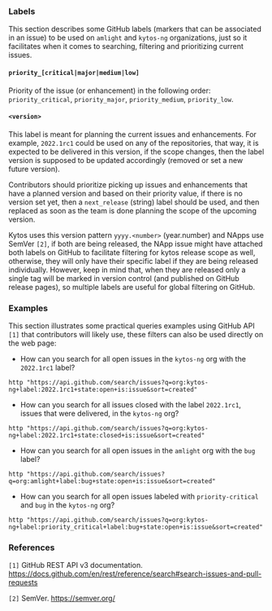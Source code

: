 ### Labels

This section describes some GitHub labels (markers that can be associated in an issue) to be used on `amlight` and `kytos-ng` organizations, just so it facilitates when it comes to searching, filtering and prioritizing current issues.

#### `priority_[critical|major|medium|low]`

Priority of the issue (or enhancement) in the following order: `priority_critical`, `priority_major`, `priority_medium`, `priority_low`.

#### `<version>`

This label is meant for planning the current issues and enhancements. For example, `2022.1rc1` could be used on any of the repositories, that way, it is expected to be delivered in this version, if the scope changes, then the label version is supposed to be updated accordingly (removed or set a new future version).

Contributors should prioritize picking up issues and enhancements that have a planned version and based on their priority value, if there is no version set yet, then a `next_release` (string) label should be used, and then replaced as soon as the team is done planning the scope of the upcoming version.

Kytos uses this version pattern `yyyy.<number>` (year.number) and NApps use SemVer `[2]`, if both are being released, the NApp issue might have attached both labels on GitHub to facilitate filtering for kytos release scope as well, otherwise, they will only have their specific label if they are being released individually. However, keep in mind that, when they are released only a single tag will be marked in version control (and published on GitHub release pages), so multiple labels are useful for global filtering on GitHub.

### Examples

This section illustrates some practical queries examples using GitHub API `[1]` that contributors will likely use, these filters can also be used directly on the web page:

- How can you search for all open issues in the `kytos-ng` org with the `2022.1rc1` label?

```
http "https://api.github.com/search/issues?q=org:kytos-ng+label:2022.1rc1+state:open+is:issue&sort=created"

```

- How can you search for all issues closed with the label `2022.1rc1`, issues that were delivered, in the `kytos-ng` org?

```
http "https://api.github.com/search/issues?q=org:kytos-ng+label:2022.1rc1+state:closed+is:issue&sort=created"
```

- How can you search for all open issues in the `amlight` org with the `bug` label?

```
http "https://api.github.com/search/issues?q=org:amlight+label:bug+state:open+is:issue&sort=created"
```

- How can you search for all open issues labeled with `priority-critical` and `bug` in the `kytos-ng` org?

```
http "https://api.github.com/search/issues?q=org:kytos-ng+label:priority_critical+label:bug+state:open+is:issue&sort=created"
```



### References

`[1]` GitHub REST API v3 documentation. https://docs.github.com/en/rest/reference/search#search-issues-and-pull-requests

`[2]` SemVer. https://semver.org/
